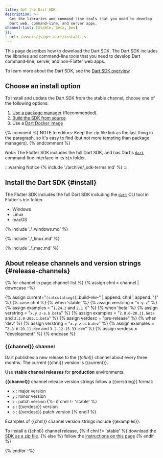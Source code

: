 ```yaml
---
title: Get the Dart SDK
description: >-
  Get the libraries and command-line tools that you need to develop 
  Dart web, command-line, and server apps.
channel-list: [Stable, Beta, Dev]
js:
- url: /assets/js/get-dart/install.js
---
```


This page describes how to download the Dart SDK.
The Dart SDK includes the libraries and command-line tools that you need to develop Dart command-line, server, and non-Flutter web apps.

To learn more about the Dart SDK, see the [Dart SDK overview](/tools/sdk).

## Choose an install option

To install and update the Dart SDK from the stable channel,
choose one of the following options:

1. [Use a package manager](#install) (Recommended).
1. [Build the SDK from source][build-source]
1. Use a [Dart Docker image][dart-docker]

{% comment %}
NOTE to editors: Keep the zip file link as the last thing in the paragraph,
so it's easy to find (but not more tempting than package managers).
{% endcomment %}

*Note*: The Flutter SDK includes the full Dart SDK,
and has Dart's [`dart`](/tools/dart-tool) command-line interface
in its `bin` folder.

:::warning Notice
{% include './archive/_sdk-terms.md' %}
:::

## Install the Dart SDK {#install}

The Flutter SDK includes the full Dart SDK including the
[`dart`](/tools/dart-tool) CLI tool in Flutter's `bin` folder.

<ul class="tabs__top-bar">
  <li class="tab-link current" data-tab="tab-sdk-install-windows">Windows</li>
  <li class="tab-link" data-tab="tab-sdk-install-linux">Linux</li>
  <li class="tab-link" data-tab="tab-sdk-install-mac">macOS</li>
</ul>
<div id="tab-sdk-install-windows" class="tabs__content current">

{% include './_windows.md' %}

</div>
<div id="tab-sdk-install-linux" class="tabs__content">

{% include './_linux.md' %}

</div>
<div id="tab-sdk-install-mac" class="tabs__content">

{% include './_mac.md' %}

</div>

## About release channels and version strings {#release-channels}

{% for channel in page.channel-list %}
{% assign chnl = channel | downcase -%}

{% assign current="`[calculating]`{:.build-rev-" | append: chnl | append: "}" %}
{% case chnl %}
{% when 'stable' %}
{% assign verstring = "`x.y.z`" %}
{% assign examples = "`1.24.3` and `2.1.0`" %}
{% when 'beta' %}
{% assign verstring = "`x.y.z-a.b.beta`" %}
{% assign examples = "`2.8.0-20.11.beta` and `3.3.0-205.1.beta`" %}
{% assign verdesc = "pre-release" %}
{% when 'dev' %}
{% assign verstring = "`x.y.z-a.b.dev`" %}
{% assign examples = "`2.8.0-20.11.dev` and `3.2.12-15.33.dev`" %}
{% assign verdesc = "development" %}
{% endcase %}

### {{channel}} channel

Dart publishes a new release to the *{{chnl}}* channel about every three months.
The current {{chnl}} version is {{current}}.

Use **stable channel releases** for **production** environments.

**{{channel}}** channel release version strings follow a {{verstring}} format:

* `x` : major version
* `y` : minor version
* `z` : patch version
{%- if chnl != 'stable' %}
* `a` : {{verdesc}} version
* `b` : {{verdesc}} patch version
{% endif %}

Examples of {{chnl}} channel version strings include {{examples}}.

To install a {{chnl}} channel release,
{% if chnl != 'stable' %}
download the [SDK as a zip file][dl-sdk].
{% else %}
follow the [instructions on this page](#install)
{% endif %}

{% endfor -%}

[SDK constraints]: /tools/pub/pubspec#sdk-constraints
[build-source]: https://github.com/dart-lang/sdk/wiki/Building
[Dart libraries]: /libraries
[dart-docker]: https://hub.docker.com/_/dart
[dl-sdk]: /get-dart/archive
[flutter]: https://flutter.dev/docs/get-started/install
[site SDK version]: {{site.dart-api}}/{{site.sdkInfo.channel}}/{{site.sdkInfo.version}}/index.html
[a package manager]: https://github.com/dart-lang/sdk/wiki/Installing-beta-and-dev-releases-with-brew,-choco,-and-apt-get
